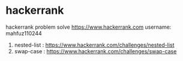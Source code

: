 # hackerrank
hackerrank problem solve
https://www.hackerrank.com
username: mahfuz110244
 1. nested-list : https://www.hackerrank.com/challenges/nested-list
 2. swap-case : https://www.hackerrank.com/challenges/swap-case

